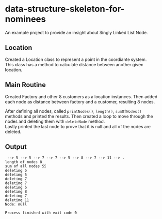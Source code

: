 # data-structure-skeleton-for-nominees
An example project to provide an insight about Singly Linked List Node. 

## Location
Created a Location class to represent a point in the coordiante system.  
This class has a method to calculate distance between another given location.

## Main Routine
Created Factory and other 8 customers as a location instances. Then added each node as distance between factory and a customer, resulting 8 nodes.  

After defining all nodes, called `printNodes()`, `length()`, `sumOfNodes()` methods and printed the results. Then created a loop to move through the nodes and deleting them with `deleteNode` method.  
Lastly printed the last node to prove that it is null and all of the nodes are deleted.

## Output
```text
 --> 5 --> 5 --> 7 --> 7 --> 5 --> 8 --> 7 --> 11 --> .
length of nodes 8
sum of all nodes 55
deleting 5
deleting 5
deleting 7
deleting 7
deleting 5
deleting 8
deleting 7
deleting 11
Node: null

Process finished with exit code 0
```
